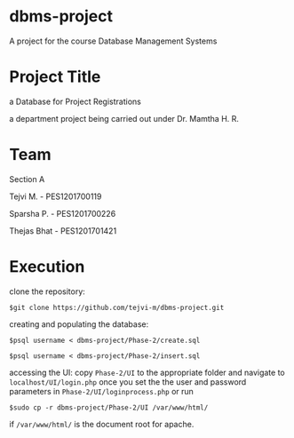 # dbms-project
A project for the course Database Management Systems

# Project Title
a Database for Project Registrations

a department project being carried out under Dr. Mamtha H. R.

# Team
Section A

Tejvi M. - PES1201700119

Sparsha P. - PES1201700226

Thejas Bhat - PES1201701421

# Execution

clone the repository: 

```$git clone https://github.com/tejvi-m/dbms-project.git```

creating and populating the database:

```$psql username < dbms-project/Phase-2/create.sql```

```$psql username < dbms-project/Phase-2/insert.sql```

accessing the UI: copy ```Phase-2/UI``` to the appropriate folder and navigate to ```localhost/UI/login.php``` once you set the the user and password parameters in ```Phase-2/UI/loginprocess.php```
or run

```$sudo cp -r dbms-project/Phase-2/UI /var/www/html/``` 

if ```/var/www/html/``` is the document root for apache.
